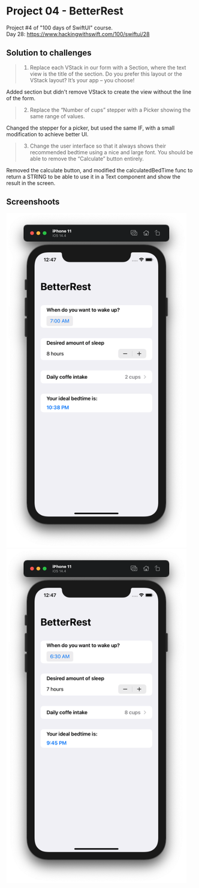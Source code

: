 # Project 04 - BetterRest

Project #4 of "100 days of SwiftUI" course.</br>
Day 28: https://www.hackingwithswift.com/100/swiftui/28

## Solution to challenges


>1. Replace each VStack in our form with a Section, where the text view is the title of the section. Do you prefer this layout or the VStack layout? It’s your app – you choose!

Added section but didn't remove VStack to create the view without the line of the form.

>2. Replace the “Number of cups” stepper with a Picker showing the same range of values.

Changed the stepper for a picker, but used the same IF, with a small modification to achieve better UI.

>3. Change the user interface so that it always shows their recommended bedtime using a nice and large font. You should be able to remove the “Calculate” button entirely.

Removed the calculate button, and modified the calculatedBedTime func to return a STRING to be able to use it in a Text component and show the result in the screen.

## Screenshoots

<img src="screenshots/startScreen.png" width="481" height="891"/><img src="screenshots/changedScreen.png" width="481" height="891"/>
